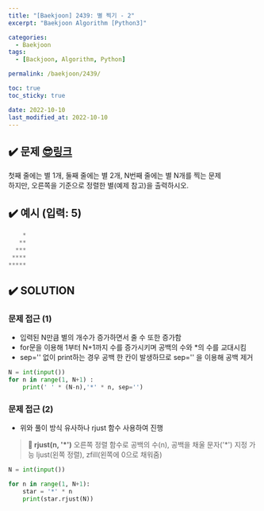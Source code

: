 ```yaml
---
title: "[Baekjoon] 2439: 별 찍기 - 2"
excerpt: "Baekjoon Algorithm [Python3]"

categories:
  - Baekjoon
tags:
  - [Backjoon, Algorithm, Python]

permalink: /baekjoon/2439/

toc: true
toc_sticky: true

date: 2022-10-10
last_modified_at: 2022-10-10
---
```


## ✔️ 문제     [😎링크](https://www.acmicpc.net/problem/2439)
첫째 줄에는 별 1개, 둘째 줄에는 별 2개, N번째 줄에는 별 N개를 찍는 문제  
하지만, 오른쪽을 기준으로 정렬한 별(예제 참고)을 출력하시오.

## ✔️ 예시 (입력: 5)
```python
    *
   **
  ***
 ****
*****
```

## ✔️ SOLUTION
### 문제 접근 (1)

- 입력된 N만큼 별의 개수가 증가하면서 줄 수 또한 증가함
- for문을 이용해 1부터 N+1까지 수를 증가시키며 공백의 수와 \*의 수를 교대시킴
- sep='' 없이 print하는 경우 공백 한 칸이 발생하므로 sep='' 을 이용해 공백 제거

```python
N = int(input())
for n in range(1, N+1) :
    print(' ' * (N-n),'*' * n, sep='')
```

### 문제 접근 (2)

- 위와 풀이 방식 유사하나 rjust 함수 사용하여 진행
> **🥸 rjust(n, '\*')**
> 오른쪽 정렬 함수로 공백의 수(n), 공백을 채울 문자('\*') 지정 가능
> ljust(왼쪽 정렬), zfill(왼쪽에 0으로 채워줌)

```python
N = int(input())

for n in range(1, N+1):
    star = '*' * n
    print(star.rjust(N))
```
